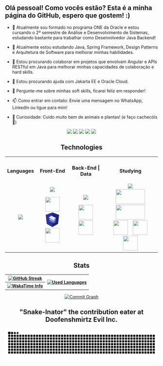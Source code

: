 <html>

<body>
<section>
    <h2>Olá pessoal! Como vocês estão? Esta é a minha página do GitHub, espero que gostem! :)</h2>
    <ul>
        <li>
            <p>🔭 Atualmente sou formado no programa ONE da Oracle e estou cursando o 2º semestre de Análise e
                Desenvolvimento de Sistemas, estudando bastante para trabalhar como Desenvolvedor Java Backend!</p>
        </li>
        <li>
            <p>🌱 Atualmente estou estudando Java, Spring Framework, Design Patterns e Arquitetura de Software para
                melhorar minhas habilidades.</p>
        </li>
        <li>
            <p>👯 Estou procurando colaborar em projetos que envolvam Angular e APIs RESTful em Java para melhorar minhas
                capacidades de colaboração e hard skills.</p>
        </li>
        <li>
            <p>🤔 Estou procurando ajuda com Jakarta EE e Oracle Cloud.</p>
        </li>
        <li>
            <p>💬 Pergunte-me sobre minhas soft skills, ficarei feliz em responder!</p>
        </li>
        <li>
            <p>📫 Como entrar em contato: Envie uma mensagem no WhatsApp, LinkedIn ou ligue para mim!</p>
        </li>
        <li>
            <p>🌾 Curiosidade: Cuido muito bem de animais e plantas! (e faço cachecóis 🧣)</p>
        </li>
    </ul>
</section>

<div align="center">
    <a href="https://api.whatsapp.com/send?phone=5511985164568" target="_blank"><img
            src="https://img.shields.io/badge/WhatsApp-25D366?style=for-the-badge&logo=whatsapp&logoColor=white"
            target="_blank"></a>
    <a href="mailto:Pedro.henrique.contato369@gmail.com"><img
            src="https://img.shields.io/badge/-Gmail-%23333?style=for-the-badge&logo=gmail&logoColor=white"
            target="_blank"></a>
    <a href="https://www.linkedin.com/in/pedro-henrique-costa-sinezio-420168231/" target="_blank"><img
            src="https://img.shields.io/badge/-LinkedIn-%230077B5?style=for-the-badge&logo=linkedin&logoColor=white"
            target="_blank"></a>
    <a href="https://wakatime.com/@phwakatime" target="_blank"><img
            src="https://img.shields.io/badge/-Wakatime-white?style=for-the-badge&logo=wakatime&logoColor=black"
            target="_blank"></a>
    <a href="https://docs.google.com/document/d/1_T-bqhmGFuqlLymXtWKU0vEEHcVvog6z/edit?usp=sharing&ouid=115027580491758364493&rtpof=true&sd=true"
       target="_blank"><img
            src="https://img.shields.io/badge/Currículo-34A853?style=for-the-badge&logo=google-sheets&logoColor=white"
            target="_blank"></a>
</div>
</section>

<section align="center">
    <h2> Technologies </h2>
    <table align="center">
        <tr>
            <th>
                <h3>Languages</h3>
            </th>
            <th>
                <h3>Front-End</h3>
            </th>
            <th>
                <h3>Back-End | Data</h3>
            </th>
            <th>
                <h3>Studying</h3>
            </th>
        </tr>
        <tr>
            <td>
                <img src="https://skillicons.dev/icons?i=html,css,scss,js,ts,java,python&perline=3"/>
            </td>
            <td>
                <img src="https://skillicons.dev/icons?i=angular,bootstrap&perline=2"/>
                <p align="center">
                    <img style="width: 48px; height: 48px; margin: 0 6px 0 6px;"
                         src="https://github.com/ng-bootstrap/ng-bootstrap/blob/master/demo/src/public/img/ngb-logo.svg"/>
                    <img style="width: 48px; height: 48px; margin: 0 6px 0 6px;"
                         src="https://github.com/angular-material-extensions/select-icon/blob/master/assets/angular-material-extensions-logo.png"/> <br>
                    <img style="width: 48px; height: 48px; margin: 0 6px 0 6px;"
                         src="https://spartan-goetzrobin.vercel.app/assets/og-image.png"/>
                </p>
            </td>
            <td>
                <img src="https://skillicons.dev/icons?i=spring,maven,mysql,postgresql&perline=2"/>
                <p align="center">
                    <img style="width: 48px; height: 48px; margin: 0 6px 0 6px;"
                         src="https://upload.wikimedia.org/wikipedia/commons/2/22/Pandas_mark.svg"/>
                    <img style="width: 48px; height: 48px; margin: 0 6px 0 6px;"
                         src="https://seeklogo.com/images/N/numpy-logo-479C24EC79-seeklogo.com.png"/>
                </p>
            </td>
            <td>
                <img src="https://skillicons.dev/icons?i=angular,spring,java,nodejs&perline=4"/> <br>
                <img style="width: 96px; height: 48px; margin: 0 6px 0 6px;"
                     src="https://www.ibm.com/content/dam/adobe-cms/instana/media_logo/Oracle.component.complex-narrative-xl.ts=1690900057141.png/content/adobe-cms/br/pt/products/instana/supported-technologies/oracle-database-monitoring/_jcr_content/root/table_of_contents/body/content_section_styled/content-section-body/complex_narrative/logoimage"/>
                <img style="width: 96px; height: 48px; margin: 0 6px 0 6px;"
                     src="https://access.redhat.com/hydra/cwe/rest/v1.0/public/partners/564097/logo"/> <br>
                <img style="width: 48px; height: 48px; margin: 0 6px 0 6px;"
                     src="https://upload.wikimedia.org/wikipedia/commons/thumb/8/81/Jakarta_ee_logo_schooner_color_stacked_default.svg/1280px-Jakarta_ee_logo_schooner_color_stacked_default.svg.png"/>
                <img style="width: 48px; height: 48px; margin: 0 6px 0 6px;"
                     src="https://i2.wp.com/www.primefaces.org/wp-content/uploads/2016/10/primeng_solidBlack.png?fit=250%2C250&ssl=1"/>
                <img style="width: 48px; height: 48px; margin: 0 6px 0 6px;"
                     src="https://upload.wikimedia.org/wikipedia/commons/thumb/f/fe/Apache_Tomcat_logo.svg/2560px-Apache_Tomcat_logo.svg.png"/>
            </td>
        </tr>
    </table>
</section>

<section align="center">
    <h2> Stats </h2>
    <table align="center">
        <tr>
            <th>
                <a href="https://git.io/streak-stats" title="Go to Source">
                    <img src="https://github-readme-streak-stats.herokuapp.com?user=pedrohenrique57&hide_border=true&exclude_days=Sun%2CSat&background=242938&ring=EEB902&fire=F45D01&currStreakLabel=97CC04&sideNums=F45D01&sideLabels=97CC04&dates=EEB902&currStreakNum=F45D01&stroke=EB5454"
                         alt="GitHub Streak"/>
                </a>
            </th>
            <th rowspan="2">
                <a href="https://github.com/anuraghazra/github-readme-stats" title="Go to Source">
                    <img width="380px"
                         src="https://github-readme-stats.vercel.app/api/top-langs/?username=pedroHenrique57&title_color=f45d01&text_color=eeb902&icon_color=f45d01&bg_color=242938&langs_count=20&layout=donut-vertical&hide_border=true"
                         alt="Used Languages"/>
                </a>
            </th>
        </tr>
        <tr>
            <th>
                <a href="https://github.com/anuraghazra/github-readme-stats" title="Go to Source">
                    <img src="https://github-readme-stats.vercel.app/api/wakatime?username=phwakatime&title_color=f45d01&text_color=eeb902&icon_color=f45d01&bg_color=242938&langs_count=20&layout=compact&hide_border=true"
                         alt="WakaTime Info"/>
                </a>
            </th>
        </tr>
    </table>
    <a href="https://github.com/Ashutosh00710/github-readme-activity-graph" title="Go to Source"><img
            src="https://github-readme-activity-graph.vercel.app/graph?username=pedrohenrique57&bg_color=242938&color=eeb902&line=f45d01&point=ffffff&area=true&hide_border=true"
            alt="Commit Graph">
    </a>
</section>

<section align="center">
    <h2>"Snake-Inator" the contribution eater at Doofenshmirtz Evil Inc.</h2>
    <img alt="Snake Contribution eating"
         src="https://github.com/pedroHenrique57/pedroHenrique57/blob/output/github-snake-dark.svg">
</section>
</body>

</html>
